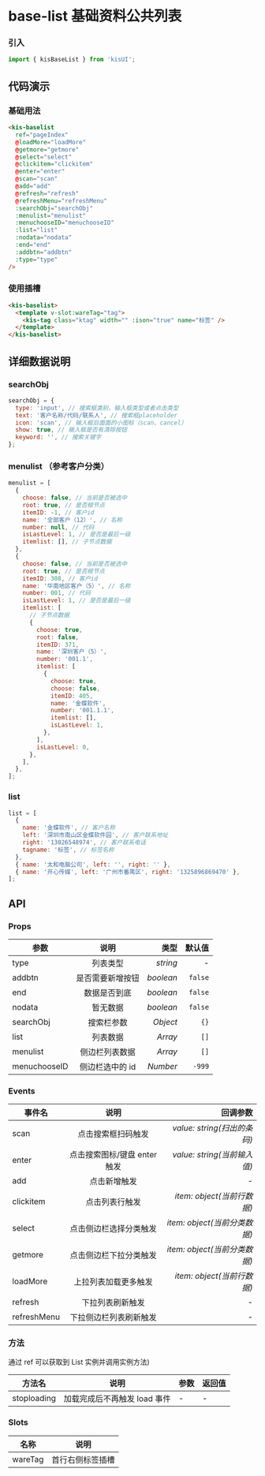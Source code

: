 # base-list 基础资料公共列表

### 引入

```js
import { kisBaseList } from 'kisUI';
```

## 代码演示

### 基础用法

```html
<kis-baselist
  ref="pageIndex"
  @loadMore="loadMore"
  @getmore="getmore"
  @select="select"
  @clickitem="clickitem"
  @enter="enter"
  @scan="scan"
  @add="add"
  @refresh="refresh"
  @refreshMenu="refreshMenu"
  :searchObj="searchObj"
  :menulist="menulist"
  :menuchooseID="menuchooseID"
  :list="list"
  :nodata="nodata"
  :end="end"
  :addbtn="addbtn"
  :type="type"
/>
```

### 使用插槽

```html
<kis-baselist>
  <template v-slot:wareTag="tag">
    <kis-tag class="ktag" width="" :ison="true" name="标签" />
  </template>
</kis-baselist>
```

## 详细数据说明

### searchObj

```js
searchObj = {
  type: 'input', // 搜索框类别，输入框类型或者点击类型
  text: '客户名称/代码/联系人', // 搜索框placeholder
  icon: 'scan', // 输入框后面面的小图标（scan、cancel）
  show: true, // 输入框是否有清除按钮
  keyword: '', // 搜索关键字
};
```

### menulist （参考客户分类）

```js
menulist = [
  {
    choose: false, // 当前是否被选中
    root: true, // 是否根节点
    itemID: -1, // 客户id
    name: '全部客户（12）', // 名称
    number: null, // 代码
    isLastLevel: 1, // 是否是最后一级
    itemlist: [], // 子节点数据
  },
  {
    choose: false, // 当前是否被选中
    root: true, // 是否根节点
    itemID: 308, // 客户id
    name: '华南地区客户（5）', // 名称
    number: 001, // 代码
    isLastLevel: 1, // 是否是最后一级
    itemlist: [
      // 子节点数据
      {
        choose: true,
        root: false,
        itemID: 371,
        name: '深圳客户（5）',
        number: '001.1',
        itemlist: [
          {
            choose: true,
            choose: false,
            itemID: 405,
            name: '金蝶软件',
            number: '001.1.1',
            itemlist: [],
            isLastLevel: 1,
          },
        ],
        isLastLevel: 0,
      },
    ],
  },
];
```

### list

```js
list = [
  {
    name: '金蝶软件', // 客户名称
    left: '深圳市南山区金蝶软件园', // 客户联系地址
    right: '13026548974', // 客户联系电话
    tagname: '标签', // 标签名称
  },
  { name: '太和电脑公司', left: '', right: '' },
  { name: '开心传媒', left: '广州市番禺区', right: '1325896869470' },
];
```

## API

### Props

| 参数         |       说明       |      类型 |  默认值 |
| ------------ | :--------------: | --------: | ------: |
| type         |     列表类型     |  _string_ |       - |
| addbtn       | 是否需要新增按钮 | _boolean_ | `false` |
| end          |   数据是否到底   | _boolean_ | `false` |
| nodata       |     暂无数据     | _boolean_ | `false` |
| searchObj    |    搜索栏参数    |  _Object_ |    `{}` |
| list         |     列表数据     |   _Array_ |    `[]` |
| menulist     |  侧边栏列表数据  |   _Array_ |    `[]` |
| menuchooseID | 侧边栏选中的 id  |  _Number_ |  `-999` |

### Events

| 事件名      |             说明             |                     回调参数 |
| ----------- | :--------------------------: | ---------------------------: |
| scan        |      点击搜索框扫码触发      |  _value: string(扫出的条码)_ |
| enter       | 点击搜索图标/键盘 enter 触发 |  _value: string(当前输入值)_ |
| add         |         点击新增触发         |                            - |
| clickitem   |        点击列表行触发        |   _item: object(当前行数据)_ |
| select      |    点击侧边栏选择分类触发    | _item: object(当前分类数据)_ |
| getmore     |    点击侧边栏下拉分类触发    | _item: object(当前分类数据)_ |
| loadMore    |     上拉列表加载更多触发     |   _item: object(当前行数据)_ |
| refresh     |       下拉列表刷新触发       |                            - |
| refreshMenu |    下拉侧边栏列表刷新触发    |                            - |

### 方法

通过 ref 可以获取到 List 实例并调用实例方法)

| 方法名      | 说明                         | 参数 | 返回值 |
| ----------- | ---------------------------- | ---- | ------ |
| stoploading | 加载完成后不再触发 load 事件 | -    | -      |

### Slots

| 名称    | 说明             |
| ------- | ---------------- |
| wareTag | 首行右侧标签插槽 |
